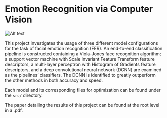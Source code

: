 # Emotion Recognition via Computer Vision

![Alt text](assets/group_example.png?raw=true "Model Architecture")

This project investigates the usage of three different model configurations for the task of facial
emotion recognition (FER). An end-to-end classification pipeline is constructed containing a Viola-Jones face
recognition algorithm; a support vector machine with Scale Invariant Feature Transform feature descriptors,
a multi-layer perceptron with Histogram of Gradients feature descriptors, and a deep convolutional neural
network (DCNN) are examined as the pipelines’ classifiers. The DCNN is identified to greatly outperform
the other methods in both accuracy and speed.

Each model and its corresponding files for optimization can be found under the `src/` directory.

The paper detailing the results of this project can be found at the root level in a .pdf. 
